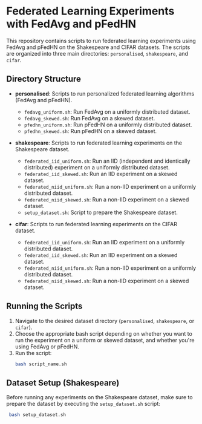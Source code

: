 # Federated Learning Experiments with FedAvg and pFedHN

This repository contains scripts to run federated learning experiments using FedAvg and pFedHN on the Shakespeare and CIFAR datasets. The scripts are organized into three main directories: `personalised`, `shakespeare`, and `cifar`.

## Directory Structure

- **personalised**: Scripts to run personalized federated learning algorithms (FedAvg and pFedHN).
  - `fedavg_uniform.sh`: Run FedAvg on a uniformly distributed dataset.
  - `fedavg_skewed.sh`: Run FedAvg on a skewed dataset.
  - `pfedhn_uniform.sh`: Run pFedHN on a uniformly distributed dataset.
  - `pfedhn_skewed.sh`: Run pFedHN on a skewed dataset.
  
- **shakespeare**: Scripts to run federated learning experiments on the Shakespeare dataset.
  - `federated_iid_uniform.sh`: Run an IID (independent and identically distributed) experiment on a uniformly distributed dataset.
  - `federated_iid_skewed.sh`: Run an IID experiment on a skewed dataset.
  - `federated_niid_uniform.sh`: Run a non-IID experiment on a uniformly distributed dataset.
  - `federated_niid_skewed.sh`: Run a non-IID experiment on a skewed dataset.
  - `setup_dataset.sh`: Script to prepare the Shakespeare dataset.

- **cifar**: Scripts to run federated learning experiments on the CIFAR dataset.
  - `federated_iid_uniform.sh`: Run an IID experiment on a uniformly distributed dataset.
  - `federated_iid_skewed.sh`: Run an IID experiment on a skewed dataset.
  - `federated_niid_uniform.sh`: Run a non-IID experiment on a uniformly distributed dataset.
  - `federated_niid_skewed.sh`: Run a non-IID experiment on a skewed dataset.

## Running the Scripts

1. Navigate to the desired dataset directory (`personalised`, `shakespeare`, or `cifar`).
2. Choose the appropriate bash script depending on whether you want to run the experiment on a uniform or skewed dataset, and whether you're using FedAvg or pFedHN.
3. Run the script:
   ```bash
   bash script_name.sh
## Dataset Setup (Shakespeare)
Before running any experiments on the Shakespeare dataset, make sure to prepare the dataset by executing the `setup_dataset.sh` script:
   ```bash
    bash setup_dataset.sh
